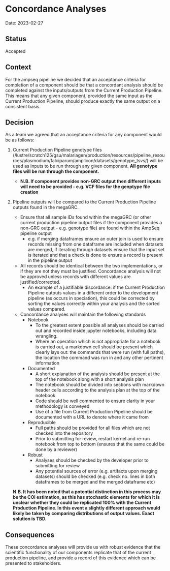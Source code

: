 # Concordance Analyses

Date: 2023-02-27

## Status
Accepted

## Context
For the ampseq pipeline we decided that an acceptance criteria for completion of a component should be that a concordant analysis should be completed against the inputs/outputs from the Current Production Pipeline. This means that any given component, provided the same input as the Current Production Pipeline, should produce exactly the same output on a consistent basis.

## Decision
As a team we agreed that an acceptance criteria for any component would be as follows:

1. Current Production Pipeline genotype files (/lustre/scratch125/gsu/malariagen/production/resources/pipeline_resources/plasmodium/falciparum/amplicon/datasets/genotype_tsvs/) will be used as inputs to be run through any given component. **All genotype files will be run through the component.** 
    * **N.B. If component provides non-GRC output then different inputs will need to be provided - e.g. VCF files for the genptype file creation**
2. Pipeline outputs will be compared to the Current Production Pipeline outputs found in the megaGRC.
    * Ensure that all sample IDs found within the megaGRC (or other current production pipeline output files if the component provides a non-GRC output - e.g. genotype file) are found within the AmpSeq pipeline output 
        * e.g. if merging dataframes ensure an outer join is used to ensure records missing from one dataframe are included when datasets are merged, if iterating through datasets ensure that the input set is iterated and that a check is done to ensure a record is present in the pipeline output
    * All records should be identical between the two implementations, or if they are not they must be justified. Concordance analysis will not be approved unless records with different values are justified/corrected.
        * An example of a justifiable discordance: if the Current Production Pipeline outputs values in a different order to the development pipeline (as occurs in speciation), this could be corrected by sorting the values correctly within your analysis and the sorted values compared.
    * Concordance analyses will maintain the following standards
        * Notebook
            * To the greatest extent possible all analyses should be carried out and recorded inside jupyter notebooks, including data wrangling.
            * Where an operation which is not appropriate for a notebook is carried out, a markdown cell should be present which clearly lays out: the commands that were run (with full paths), the location the command was run in and any other pertinent information
        * Documented
            * A short explanation of the analysis should be present at the top of the notebook along with a short analysis plan
            * The notebook should be divided into sections with markdown header cells according to the analysis plan at the top of the notebook
            * Code should be well commented to ensure clarity in your methodology is conveyed
            * Use of a file from Current Production Pipeline should be documented with a URL to denote where it came from
        * Reproducible
            * Full paths should be provided for all files which are not checked into the repository
            * Prior to submitting for review, restart kernel and re-run notebook from top to bottom (ensures that the same could be done by a reviewer)
        * Robust
            * Analyses should be checked by the developer prior to submitting for review
            * Any potential sources of error (e.g. artifacts upon merging datasets) should be checked (e.g. check no. lines in both dataframes to be merged and the merged dataframe etc)

    **N.B. It has been noted that a potential distinction in this process may be the COI estimation, as this has stochastic elements for which it is unclear whether they could be replicated 100% with the Current Production Pipeline. In this event a slightly different approach would likely be taken by comparing distributions of output values. Exact solution is TBD.**

## Consequences
These concordance analyses will provide us with robust evidence that the scientific functionality of our components replicate that of the current production pipeline, and provide a record of this evidence which can be presented to stakeholders.